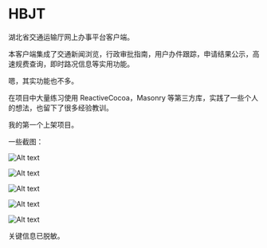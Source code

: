 # HBJT

湖北省交通运输厅网上办事平台客户端。

本客户端集成了交通新闻浏览，行政审批指南，用户办件跟踪，申请结果公示，高速规费查询，即时路况信息等实用功能。

嗯，其实功能也不多。

在项目中大量练习使用 ReactiveCocoa，Masonry 等第三方库，实践了一些个人的想法，也留下了很多经验教训。

我的第一个上架项目。

一些截图：

![Alt text](https://raw.githubusercontent.com/fangqiuming/HBJT/master/Screenshots/thumbnail/IMG_2578.jpg "应用首屏")

![Alt text](https://raw.githubusercontent.com/fangqiuming/HBJT/master/Screenshots/thumbnail/IMG_2580.jpg "办事指南")

![Alt text](https://raw.githubusercontent.com/fangqiuming/HBJT/master/Screenshots/thumbnail/IMG_2581.jpg "新闻列表")

![Alt text](https://raw.githubusercontent.com/fangqiuming/HBJT/master/Screenshots/thumbnail/IMG_2582.jpg "动态路况")

![Alt text](https://raw.githubusercontent.com/fangqiuming/HBJT/master/Screenshots/thumbnail/IMG_2583.jpg "用户中心")

关键信息已脱敏。
